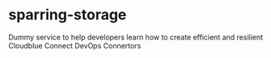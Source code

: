 # sparring-storage
Dummy service to help developers learn how to create efficient and resilient Cloudblue Connect DevOps Connertors

